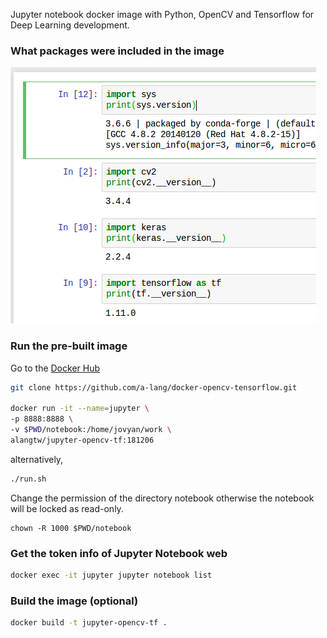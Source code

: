 Jupyter notebook docker image with Python, OpenCV and Tensorflow for Deep Learning development.

### What packages were included in the image

![version_info](version_info.png)

### Run the pre-built image

Go to the [Docker Hub](https://hub.docker.com/r/alangtw/jupyter-opencv-tf/)

```bash
git clone https://github.com/a-lang/docker-opencv-tensorflow.git

docker run -it --name=jupyter \
-p 8888:8888 \
-v $PWD/notebook:/home/jovyan/work \
alangtw/jupyter-opencv-tf:181206
```

alternatively,

```bash
./run.sh
```

Change the permission of the directory notebook otherwise the notebook will be locked as read-only.

```
chown -R 1000 $PWD/notebook
```

### Get the token info of Jupyter Notebook web

```bash
docker exec -it jupyter jupyter notebook list
```

### Build the image (optional)

```bash
docker build -t jupyter-opencv-tf .
```

